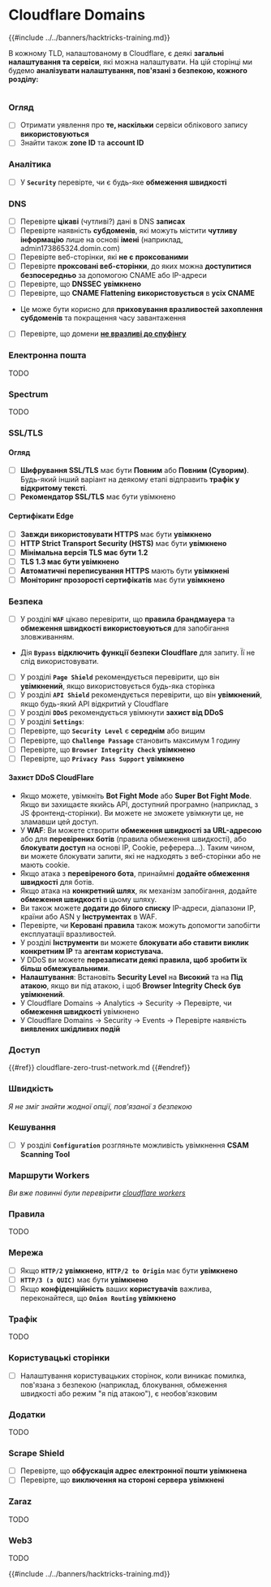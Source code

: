 # Cloudflare Domains

{{#include ../../banners/hacktricks-training.md}}

В кожному TLD, налаштованому в Cloudflare, є деякі **загальні налаштування та сервіси**, які можна налаштувати. На цій сторінці ми будемо **аналізувати налаштування, пов'язані з безпекою, кожного розділу:**

<figure><img src="../../images/image (101).png" alt=""><figcaption></figcaption></figure>

### Огляд

- [ ] Отримати уявлення про **те, наскільки** сервіси облікового запису **використовуються**
- [ ] Знайти також **zone ID** та **account ID**

### Аналітика

- [ ] У **`Security`** перевірте, чи є будь-яке **обмеження швидкості**

### DNS

- [ ] Перевірте **цікаві** (чутливі?) дані в DNS **записах**
- [ ] Перевірте наявність **субдоменів**, які можуть містити **чутливу інформацію** лише на основі **імені** (наприклад, admin173865324.domin.com)
- [ ] Перевірте веб-сторінки, які **не є** **проксованими**
- [ ] Перевірте **проксовані веб-сторінки**, до яких можна **доступитися безпосередньо** за допомогою CNAME або IP-адреси
- [ ] Перевірте, що **DNSSEC** **увімкнено**
- [ ] Перевірте, що **CNAME Flattening** **використовується** в **усіх CNAME**
- Це може бути корисно для **приховування вразливостей захоплення субдоменів** та покращення часу завантаження
- [ ] Перевірте, що домени [**не вразливі до спуфінгу**](https://book.hacktricks.xyz/network-services-pentesting/pentesting-smtp#mail-spoofing)

### **Електронна пошта**

TODO

### Spectrum

TODO

### SSL/TLS

#### **Огляд**

- [ ] **Шифрування SSL/TLS** має бути **Повним** або **Повним (Суворим)**. Будь-який інший варіант на деякому етапі відправить **трафік у відкритому тексті**.
- [ ] **Рекомендатор SSL/TLS** має бути увімкнено

#### Сертифікати Edge

- [ ] **Завжди використовувати HTTPS** має бути **увімкнено**
- [ ] **HTTP Strict Transport Security (HSTS)** має бути **увімкнено**
- [ ] **Мінімальна версія TLS має бути 1.2**
- [ ] **TLS 1.3 має бути увімкнено**
- [ ] **Автоматичні переписування HTTPS** мають бути **увімкнені**
- [ ] **Моніторинг прозорості сертифікатів** має бути **увімкнено**

### **Безпека**

- [ ] У розділі **`WAF`** цікаво перевірити, що **правила брандмауера** та **обмеження швидкості використовуються** для запобігання зловживанням.
- Дія **`Bypass`** **відключить функції безпеки Cloudflare** для запиту. Її не слід використовувати.
- [ ] У розділі **`Page Shield`** рекомендується перевірити, що він **увімкнений**, якщо використовується будь-яка сторінка
- [ ] У розділі **`API Shield`** рекомендується перевірити, що він **увімкнений**, якщо будь-який API відкритий у Cloudflare
- [ ] У розділі **`DDoS`** рекомендується увімкнути **захист від DDoS**
- [ ] У розділі **`Settings`**:
- [ ] Перевірте, що **`Security Level`** є **середнім** або вищим
- [ ] Перевірте, що **`Challenge Passage`** становить максимум 1 годину
- [ ] Перевірте, що **`Browser Integrity Check`** **увімкнено**
- [ ] Перевірте, що **`Privacy Pass Support`** **увімкнено**

#### **Захист DDoS CloudFlare**

- Якщо можете, увімкніть **Bot Fight Mode** або **Super Bot Fight Mode**. Якщо ви захищаєте якийсь API, доступний програмно (наприклад, з JS фронтенд-сторінки). Ви можете не зможете увімкнути це, не зламавши цей доступ.
- У **WAF**: Ви можете створити **обмеження швидкості за URL-адресою** або для **перевірених ботів** (правила обмеження швидкості), або **блокувати доступ** на основі IP, Cookie, реферера...). Таким чином, ви можете блокувати запити, які не надходять з веб-сторінки або не мають cookie.
- Якщо атака з **перевіреного бота**, принаймні **додайте обмеження швидкості** для ботів.
- Якщо атака на **конкретний шлях**, як механізм запобігання, додайте **обмеження швидкості** в цьому шляху.
- Ви також можете **додати до білого списку** IP-адреси, діапазони IP, країни або ASN у **Інструментах** в WAF.
- Перевірте, чи **Керовані правила** також можуть допомогти запобігти експлуатації вразливостей.
- У розділі **Інструменти** ви можете **блокувати або ставити виклик конкретним IP** та **агентам користувача.**
- У DDoS ви можете **перезаписати деякі правила, щоб зробити їх більш обмежувальними**.
- **Налаштування**: Встановіть **Security Level** на **Високий** та на **Під атакою**, якщо ви під атакою, і щоб **Browser Integrity Check був увімкнений**.
- У Cloudflare Domains -> Analytics -> Security -> Перевірте, чи **обмеження швидкості** увімкнено
- У Cloudflare Domains -> Security -> Events -> Перевірте наявність **виявлених шкідливих подій**

### Доступ

{{#ref}}
cloudflare-zero-trust-network.md
{{#endref}}

### Швидкість

_Я не зміг знайти жодної опції, пов'язаної з безпекою_

### Кешування

- [ ] У розділі **`Configuration`** розгляньте можливість увімкнення **CSAM Scanning Tool**

### **Маршрути Workers**

_Ви вже повинні були перевірити_ [_cloudflare workers_](./#workers)

### Правила

TODO

### Мережа

- [ ] Якщо **`HTTP/2`** **увімкнено**, **`HTTP/2 to Origin`** має бути **увімкнено**
- [ ] **`HTTP/3 (з QUIC)`** має бути **увімкнено**
- [ ] Якщо **конфіденційність** ваших **користувачів** важлива, переконайтеся, що **`Onion Routing`** **увімкнено**

### **Трафік**

TODO

### Користувацькі сторінки

- [ ] Налаштування користувацьких сторінок, коли виникає помилка, пов'язана з безпекою (наприклад, блокування, обмеження швидкості або режим "я під атакою"), є необов'язковим

### Додатки

TODO

### Scrape Shield

- [ ] Перевірте, що **обфускація адрес електронної пошти** **увімкнена**
- [ ] Перевірте, що **виключення на стороні сервера** **увімкнені**

### **Zaraz**

TODO

### **Web3**

TODO

{{#include ../../banners/hacktricks-training.md}}
